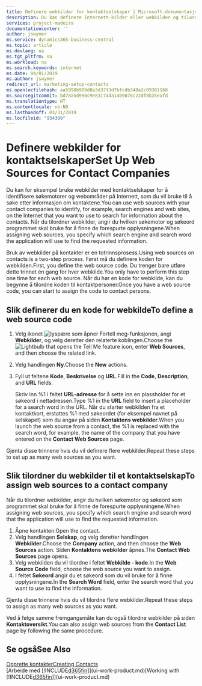 ```yaml
---
title: Definere webkilder for kontaktselskaper | Microsoft-dokumentasjon
description: Du kan definere Internett-kilder eller webkilder og tilordne dem til et kontaktselskap for å bidra til å identifisere hvor du vil søke etter informasjon om kontaktene.
services: project-madeira
documentationcenter: ''
author: jswymer
ms.service: dynamics365-business-central
ms.topic: article
ms.devlang: na
ms.tgt_pltfrm: na
ms.workload: na
ms.search.keywords: internet
ms.date: 04/01/2019
ms.author: jswymer
redirect_url: marketing-setup-contacts
ms.openlocfilehash: aa5998b989d8a3d37f3d7bfcdb348a2c09381168
ms.sourcegitcommit: bd78a5d990c9e83174da1409076c22df8b35eafd
ms.translationtype: HT
ms.contentlocale: nb-NO
ms.lasthandoff: 03/31/2019
ms.locfileid: "934399"
---
```

# <a name="set-up-web-sources-for-contact-companies"></a><span data-ttu-id="a7ac1-103">Definere webkilder for kontaktselskaper</span><span class="sxs-lookup"><span data-stu-id="a7ac1-103">Set Up Web Sources for Contact Companies</span></span>
<span data-ttu-id="a7ac1-104">Du kan for eksempel bruke webkilder med kontaktselskaper for å identifisere søkemotorer og webområder på Internett, som du vil bruke til å søke etter informasjon om kontaktene.</span><span class="sxs-lookup"><span data-stu-id="a7ac1-104">You can use web sources with your contact companies to identify, for example, search engines and web sites, on the Internet that you want to use to search for information about the contacts.</span></span> <span data-ttu-id="a7ac1-105">Når du tilordner webkilder, angir du hvilken søkemotor og søkeord programmet skal bruke for å finne de forespurte opplysningene.</span><span class="sxs-lookup"><span data-stu-id="a7ac1-105">When assigning web sources, you specify which search engine and search word the application will use to find the requested information.</span></span>

<span data-ttu-id="a7ac1-106">Bruk av webkilder på kontakter er en totrinnsprosess.</span><span class="sxs-lookup"><span data-stu-id="a7ac1-106">Using web sources on contacts is a two-step process.</span></span> <span data-ttu-id="a7ac1-107">Først må du definere koden for webkilden.</span><span class="sxs-lookup"><span data-stu-id="a7ac1-107">First, you define the web source code.</span></span> <span data-ttu-id="a7ac1-108">Du trenger bare utføre dette trinnet én gang for hver webkilde.</span><span class="sxs-lookup"><span data-stu-id="a7ac1-108">You only have to perform this step one time for each web source.</span></span> <span data-ttu-id="a7ac1-109">Når du har en kode for webkilde, kan du begynne å tilordne koden til kontaktpersoner.</span><span class="sxs-lookup"><span data-stu-id="a7ac1-109">Once you have a web source code, you can start to assign the code to contact persons.</span></span>

## <a name="to-define-a-web-source-code"></a><span data-ttu-id="a7ac1-110">Slik definerer du en kode for webkilde</span><span class="sxs-lookup"><span data-stu-id="a7ac1-110">To define a web source code</span></span>
1. <span data-ttu-id="a7ac1-111">Velg ikonet ![lyspære som åpner Fortell meg-funksjonen](media/ui-search/search_small.png "Fortell hva du vil gjøre"), angi **Webkilder**, og velg deretter den relaterte koblingen.</span><span class="sxs-lookup"><span data-stu-id="a7ac1-111">Choose the ![Lightbulb that opens the Tell Me feature](media/ui-search/search_small.png "Tell me what you want to do") icon, enter **Web Sources**, and then choose the related link.</span></span>
2. <span data-ttu-id="a7ac1-112">Velg handlingen **Ny**.</span><span class="sxs-lookup"><span data-stu-id="a7ac1-112">Choose the **New** actions.</span></span>
3. <span data-ttu-id="a7ac1-113">Fyll ut feltene **Kode**, **Beskrivelse** og **URL**.</span><span class="sxs-lookup"><span data-stu-id="a7ac1-113">Fill in the **Code**, **Description**, and **URL** fields.</span></span>

    <span data-ttu-id="a7ac1-114">Skriv inn %1 i feltet **URL-adresse** for å sette inn en plassholder for et søkeord i nettadressen.</span><span class="sxs-lookup"><span data-stu-id="a7ac1-114">Type %1 in the **URL** field to insert a placeholder for a search word in the URL.</span></span> <span data-ttu-id="a7ac1-115">Når du starter webkilden fra et kontaktkort, erstattes %1 med søkeordet (for eksempel navnet på selskapet) som du angav på siden **Kontaktens webkilder**.</span><span class="sxs-lookup"><span data-stu-id="a7ac1-115">When you launch the web source from a contact, the %1 is replaced with the search word, for example, the name of the company that you have entered on the **Contact Web Sources** page.</span></span>

<span data-ttu-id="a7ac1-116">Gjenta disse trinnene hvis du vil definere flere webkilder.</span><span class="sxs-lookup"><span data-stu-id="a7ac1-116">Repeat these steps to set up as many web sources as you want.</span></span>

## <a name="to-assign-web-sources-to-a-contact-company"></a><span data-ttu-id="a7ac1-117">Slik tilordner du webkilder til et kontaktselskap</span><span class="sxs-lookup"><span data-stu-id="a7ac1-117">To assign web sources to a contact company</span></span>
<span data-ttu-id="a7ac1-118">Når du tilordner webkilder, angir du hvilken søkemotor og søkeord som programmet skal bruke for å finne de forespurte opplysningene.</span><span class="sxs-lookup"><span data-stu-id="a7ac1-118">When assigning web sources, you specify which search engine and search word that the application will use to find the requested information.</span></span>

1. <span data-ttu-id="a7ac1-119">Åpne kontakten.</span><span class="sxs-lookup"><span data-stu-id="a7ac1-119">Open the contact.</span></span>
2. <span data-ttu-id="a7ac1-120">Velg handlingen **Selskap**, og velg deretter handlingen **Webkilder**.</span><span class="sxs-lookup"><span data-stu-id="a7ac1-120">Choose the **Company** action, and then choose the **Web Sources** action.</span></span> <span data-ttu-id="a7ac1-121">Siden **Kontaktens webkilder** åpnes.</span><span class="sxs-lookup"><span data-stu-id="a7ac1-121">The **Contact Web Sources** page opens.</span></span>
3. <span data-ttu-id="a7ac1-122">Velg webkilden du vil tilordne i feltet **Webkilde - kode**.</span><span class="sxs-lookup"><span data-stu-id="a7ac1-122">In the **Web Source Code** field, choose the web source you want to assign.</span></span>
4. <span data-ttu-id="a7ac1-123">I feltet **Søkeord** angir du et søkeord som du vil bruke for å finne opplysningene.</span><span class="sxs-lookup"><span data-stu-id="a7ac1-123">In the **Search Word** field, enter the search word that you want to use to find the information.</span></span>

<span data-ttu-id="a7ac1-124">Gjenta disse trinnene hvis du vil tilordne flere webkilder.</span><span class="sxs-lookup"><span data-stu-id="a7ac1-124">Repeat these steps to assign as many web sources as you want.</span></span>

<span data-ttu-id="a7ac1-125">Ved å følge samme fremgangsmåte kan du også tilordne webkilder på siden **Kontaktoversikt**.</span><span class="sxs-lookup"><span data-stu-id="a7ac1-125">You can also assign web sources from the **Contact List** page by following the same procedure.</span></span>

## <a name="see-also"></a><span data-ttu-id="a7ac1-126">Se også</span><span class="sxs-lookup"><span data-stu-id="a7ac1-126">See Also</span></span>
[<span data-ttu-id="a7ac1-127">Opprette kontakter</span><span class="sxs-lookup"><span data-stu-id="a7ac1-127">Creating Contacts</span></span>](marketing-create-contact-companies.md)  
<span data-ttu-id="a7ac1-128">[Arbeide med [!INCLUDE[d365fin](includes/d365fin_md.md)]](ui-work-product.md)</span><span class="sxs-lookup"><span data-stu-id="a7ac1-128">[Working with [!INCLUDE[d365fin](includes/d365fin_md.md)]](ui-work-product.md)</span></span>
